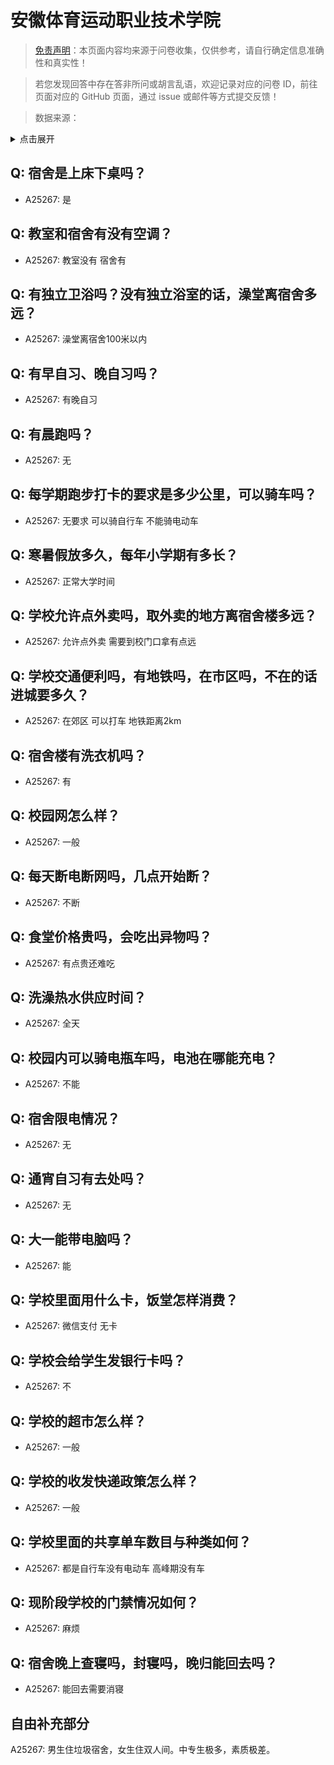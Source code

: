 # 安徽体育运动职业技术学院

> [免责声明](https://colleges.chat/#_3)：本页面内容均来源于问卷收集，仅供参考，请自行确定信息准确性和真实性！

> 若您发现回答中存在答非所问或胡言乱语，欢迎记录对应的问卷 ID，前往页面对应的 GitHub 页面，通过 issue 或邮件等方式提交反馈！

> 数据来源：

<details><summary>点击展开</summary>
<ul>
<li>A25267: 匿名 (2024 年 06 月)</li>
</ul>
</details>

## Q: 宿舍是上床下桌吗？

- A25267: 是

## Q: 教室和宿舍有没有空调？

- A25267: 教室没有  宿舍有

## Q: 有独立卫浴吗？没有独立浴室的话，澡堂离宿舍多远？

- A25267: 澡堂离宿舍100米以内

## Q: 有早自习、晚自习吗？

- A25267: 有晚自习

## Q: 有晨跑吗？

- A25267: 无

## Q: 每学期跑步打卡的要求是多少公里，可以骑车吗？

- A25267: 无要求  可以骑自行车 不能骑电动车

## Q: 寒暑假放多久，每年小学期有多长？

- A25267: 正常大学时间

## Q: 学校允许点外卖吗，取外卖的地方离宿舍楼多远？

- A25267: 允许点外卖   需要到校门口拿有点远

## Q: 学校交通便利吗，有地铁吗，在市区吗，不在的话进城要多久？

- A25267: 在郊区  可以打车  地铁距离2km

## Q: 宿舍楼有洗衣机吗？

- A25267: 有

## Q: 校园网怎么样？

- A25267: 一般

## Q: 每天断电断网吗，几点开始断？

- A25267: 不断

## Q: 食堂价格贵吗，会吃出异物吗？

- A25267: 有点贵还难吃

## Q: 洗澡热水供应时间？

- A25267: 全天

## Q: 校园内可以骑电瓶车吗，电池在哪能充电？

- A25267: 不能

## Q: 宿舍限电情况？

- A25267: 无

## Q: 通宵自习有去处吗？

- A25267: 无

## Q: 大一能带电脑吗？

- A25267: 能

## Q: 学校里面用什么卡，饭堂怎样消费？

- A25267: 微信支付  无卡

## Q: 学校会给学生发银行卡吗？

- A25267: 不

## Q: 学校的超市怎么样？

- A25267: 一般

## Q: 学校的收发快递政策怎么样？

- A25267: 一般

## Q: 学校里面的共享单车数目与种类如何？

- A25267: 都是自行车没有电动车  高峰期没有车

## Q: 现阶段学校的门禁情况如何？

- A25267: 麻烦

## Q: 宿舍晚上查寝吗，封寝吗，晚归能回去吗？

- A25267: 能回去需要消寝

## 自由补充部分

A25267: 男生住垃圾宿舍，女生住双人间。中专生极多，素质极差。